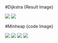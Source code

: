 #Dijkstra {Result Image}

![](./result1.png)
![](./result2.png)


#Minheap {code Image}

![](./minheap1.png)
![](./minheap2.png)
![](./minheap3.png)
![](./minheap4.png)
